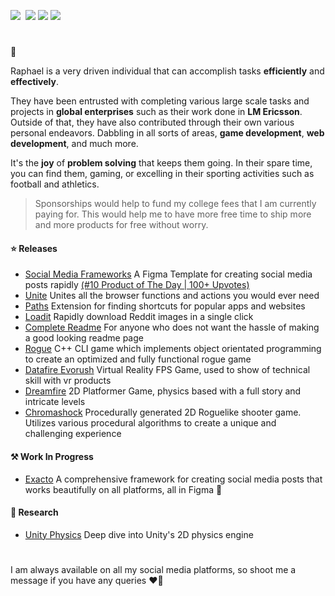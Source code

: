 [<img src="https://user-images.githubusercontent.com/52125687/178482941-d4c19393-79c6-4ef6-a1e0-963a4180688d.png"  >](https://twitter.com/raf_underscore)&nbsp;
[<img src="https://user-images.githubusercontent.com/52125687/178482934-d1822af3-aeba-4403-b179-68c737951854.png"  >](https://www.instagram.com/rafunderscore/)
[<img src="https://user-images.githubusercontent.com/52125687/178482936-e477e381-938e-4a45-8cd1-7022f5596817.png"  >](https://linktr.ee/raf_underscore)
[<img src="https://user-images.githubusercontent.com/52125687/178482938-319c8126-e0e2-4abc-a6a4-efafb0b1b0f7.png"  >](https://rafunderscore.vercel.app/)
#

🤙

Raphael is a very driven individual that can accomplish tasks **efficiently** and **effectively**.

They have been entrusted with completing various large scale tasks and projects in **global enterprises** such as their work done in **LM Ericsson**.
Outside of that, they have also contributed through their own various personal endeavors.
Dabbling in all sorts of areas, **game development**, **web development**, and much more.

It's the **joy** of **problem solving** that keeps them going. In their spare time, you can find them, gaming, or excelling in their sporting activities such as football and athletics.


> Sponsorships would help to fund my college fees that I am currently paying for. This would help me to have more free time to ship more and more products for free without worry. 


#### ⭐ Releases
 
- [Social Media Frameworks](https://www.producthunt.com/posts/social-media-framework-for-figma?utm_source=badge-featured&utm_medium=badge&utm_souce=badge-social-media-framework-for-figma) A Figma Template for creating social media posts rapidly [(#10 Product of The Day | 100+ Upvotes)](https://www.producthunt.com/posts/social-media-framework-for-figma?utm_source=badge-featured&utm_medium=badge&utm_souce=badge-social-media-framework-for-figma)
- [Unite](https://github.com/raf-underscore/unite) Unites all the browser functions and actions you would ever need
- [Paths](https://github.com/raf-underscore/paths) Extension for finding shortcuts for popular apps and websites
- [Loadit](https://github.com/raf-underscore/loadit) Rapidly download Reddit images in a single click
- [Complete Readme](https://twitter.com/raf_underscore) For anyone who does not want the hassle of making a good looking readme page
- [Rogue](https://github.com/raf-underscore/rogue) C++ CLI game which implements object orientated programming to create an optimized and fully functional rogue game
- [Datafire Evorush](https://github.com/raf-underscore/datafire-evorush) Virtual Reality FPS Game, used to show of technical skill with vr products
- [Dreamfire](https://github.com/raf-underscore/dreamfire) 2D Platformer Game, physics based with a full story and intricate levels
- [Chromashock](https://github.com/raf-underscore/chromashock) Procedurally generated 2D Roguelike shooter game. Utilizes various procedural algorithms to create a unique and challenging experience

#### ⚒️ Work In Progress

- [Exacto](https://github.com/raf-underscore/exacto) A comprehensive framework for creating social media posts that works beautifully on all platforms, all in Figma 📸

#### 🤔 Research

- [Unity Physics](https://github.com/raf-underscore/unity-physics-research) Deep dive into Unity's 2D physics engine

#
I am always available on all my social media platforms, so shoot me a message if you have any queries ❤️‍🔥
